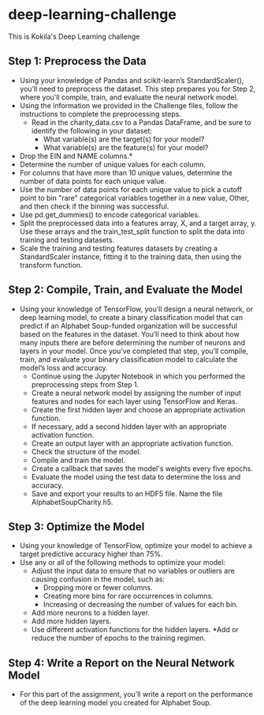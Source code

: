 # deep-learning-challenge
This is Kokila's Deep Learning challenge
## Step 1: Preprocess the Data
* Using your knowledge of Pandas and scikit-learn’s StandardScaler(), you’ll need to preprocess the dataset. This step prepares you for Step 2, where you'll compile, train, and evaluate the neural network model.
* Using the information we provided in the Challenge files, follow the instructions to complete the preprocessing steps.
    * Read in the charity_data.csv to a Pandas DataFrame, and be sure to identify the following in your dataset:
        * What variable(s) are the target(s) for your model?
        * What variable(s) are the feature(s) for your model?
* Drop the EIN and NAME columns.*
* Determine the number of unique values for each column.
* For columns that have more than 10 unique values, determine the number of data points for each unique value.
* Use the number of data points for each unique value to pick a cutoff point to bin "rare" categorical variables together in a new value, Other, and then check if the binning was successful.
* Use pd.get_dummies() to encode categorical variables.
* Split the preprocessed data into a features array, X, and a target array, y. Use these arrays and the train_test_split function to split the data into training and testing datasets.
* Scale the training and testing features datasets by creating a StandardScaler instance, fitting it to the training data, then using the transform function.

## Step 2: Compile, Train, and Evaluate the Model
* Using your knowledge of TensorFlow, you’ll design a neural network, or deep learning model, to create a binary classification model that can predict if an Alphabet Soup-funded organization will be successful based on the features in the dataset. You’ll need to think about how many inputs there are before determining the number of neurons and layers in your model. Once you’ve completed that step, you’ll compile, train, and evaluate your binary classification model to calculate the model’s loss and accuracy.
    * Continue using the Jupyter Notebook in which you performed the preprocessing steps from Step 1.
    * Create a neural network model by assigning the number of input features and nodes for each layer using TensorFlow and Keras.
    * Create the first hidden layer and choose an appropriate activation function.
    * If necessary, add a second hidden layer with an appropriate activation function.
    * Create an output layer with an appropriate activation function.
    * Check the structure of the model.
    * Compile and train the model.
    * Create a callback that saves the model's weights every five epochs.
    * Evaluate the model using the test data to determine the loss and accuracy.
    * Save and export your results to an HDF5 file. Name the file AlphabetSoupCharity.h5.

## Step 3: Optimize the Model
* Using your knowledge of TensorFlow, optimize your model to achieve a target predictive accuracy higher than 75%.
* Use any or all of the following methods to optimize your model:
    * Adjust the input data to ensure that no variables or outliers are causing confusion in the model, such as:
        * Dropping more or fewer columns.
        * Creating more bins for rare occurrences in columns.
        * Increasing or decreasing the number of values for each bin.
    * Add more neurons to a hidden layer.
    * Add more hidden layers.
    * Use different activation functions for the hidden layers.
    *Add or reduce the number of epochs to the training regimen.

## Step 4: Write a Report on the Neural Network Model
* For this part of the assignment, you’ll write a report on the performance of the deep learning model you created for Alphabet Soup.
